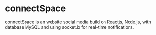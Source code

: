# connectSpace
connectSpace is an website social media build on Reactjs, Node.js, with database MySQL and using socket.io for real-time notifications.
